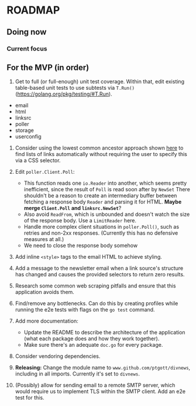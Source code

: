 # ROADMAP

## Doing now

### Current focus

## For the MVP (in order)

1. Get to full (or full-enough) unit test coverage. Within that, edit existing table-based unit tests to use subtests via `T.Run()` (https://golang.org/pkg/testing/#T.Run).

- email
- html
- linksrc
- poller
- storage
- userconfig

1. Consider using the lowest common ancestor approach shown [here](https://www.benawad.com/scraping-recipe-websites) to find lists of links automatically without requiring the user to specify this via a CSS selector.

1. Edit `poller.Client.Poll`:

   - This function reads one `io.Reader` into another, which seems pretty inefficient, since the result of `Poll` is read soon after by `NewSet` There shouldn't be a reason to create an intermediary buffer between fetching a response body `Reader` and parsing it for HTML. **Maybe merge `Client.Poll` and `linksrc.NewSet`**?
   - Also avoid `ReadFrom`, which is unbounded and doesn't watch the size of the response body. Use a `LimitReader` here.
   - Handle more complex client situations in `poller.Poll()`, such as retries and non-2xx responses. (Currently this has no defensive measures at all.)
   - We need to close the response body somehow

1. Add inline `<style>` tags to the email HTML to achieve styling.

1. Add a message to the newsletter email when a link source's structure has changed and causes the provided selectors to return zero results.

1. Research some common web scraping pitfalls and ensure that this application avoids them.

1. Find/remove any bottlenecks. Can do this by creating profiles while running the e2e tests with flags on the `go test` command.

1. Add more documentation:

   - Update the README to describe the architecture of the application (what each package does and how they work together).
   - Make sure there's an adequate `doc.go` for every package.

1. Consider vendoring dependencies.

1. **Releasing:** Change the module name to `www.github.com/ptgott/divnews`, including in all imports. Currently it's set to `divnews`.

1. (Possibly) allow for sending email to a remote SMTP server, which would require us to implement TLS within the SMTP client. Add an e2e test for this.
